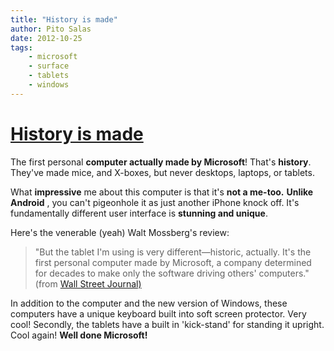 ```yaml
---
title: "History is made"
author: Pito Salas
date: 2012-10-25
tags:
    - microsoft
    - surface
    - tablets
    - windows
---
```

# [History is made](None)




The first personal **computer actually made by Microsoft**! That's
**history**. They've made mice, and X-boxes, but never desktops, laptops, or
tablets.

What **impressive** me about this computer is that it's **not a me-too.**
**Unlike Android** , you can't pigeonhole it as just another iPhone knock off.
It's fundamentally different user interface is **stunning and unique**.

Here's the venerable (yeah) Walt Mossberg's review:

> "But the tablet I'm using is very different—historic, actually. It's the
> first personal computer made by Microsoft, a company determined for decades
> to make only the software driving others' computers." (from [Wall Street
> Journal)](<http://online.wsj.com/article/SB10001424052970204425904578074752984926268.html?mod=djemptech_t>)

In addition to the computer and the new version of Windows, these computers
have a unique keyboard built into soft screen protector. Very cool! Secondly,
the tablets have a built in 'kick-stand' for standing it upright. Cool again!
**Well done Microsoft!**


